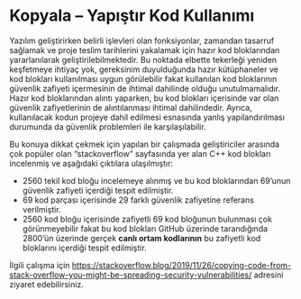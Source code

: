 # Kopyala – Yapıştır Kod Kullanımı

Yazılım geliştirirken belirli işlevleri olan fonksiyonlar, zamandan tasarruf sağlamak ve proje teslim tarihlerini yakalamak için hazır kod bloklarından yararlanılarak geliştirilebilmektedir. Bu noktada elbette tekerleği yeniden keşfetmeye ihtiyaç yok, gereksinim duyulduğunda hazır kütüphaneler ve kod blokları kullanılması uygun görülebilir fakat kullanılan kod bloklarının güvenlik zafiyeti içermesinin de ihtimal dahilinde olduğu unutulmamalıdır. Hazır kod bloklarından alıntı yaparken, bu kod blokları içerisinde var olan güvenlik zafiyetlerinin de alıntılanması ihtimal dahilindedir. Ayrıca, kullanılacak kodun projeye dahil edilmesi esnasında yanlış yapılandırılması durumunda da güvenlik problemleri ile karşılaşılabilir.

Bu konuya dikkat çekmek için yapılan bir çalışmada geliştiriciler arasında çok popüler olan “stackoverflow” sayfasında yer alan C++ kod blokları incelenmiş ve aşağıdaki çıktılara ulaşılmıştır:

* 2560 tekil kod bloğu incelemeye alınmış ve bu kod bloklarından 69’unun güvenlik zafiyeti içerdiği tespit edilmiştir.
* 69 kod parçası içerisinde 29 farklı güvenlik zafiyetine referans verilmiştir.
* 2560 kod bloğu içerisinde zafiyetli 69 kod bloğunun bulunması çok görünmeyebilir fakat bu kod blokları GitHub üzerinde tarandığında 2800’ün üzerinde gerçek **canlı ortam kodlarının** bu zafiyetli kod bloklarını içerdiği tespit edilmiştir.

İlgili çalışma için https://stackoverflow.blog/2019/11/26/copying-code-from-stack-overflow-you-might-be-spreading-security-vulnerabilities/ adresini ziyaret edebilirsiniz.
